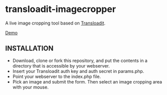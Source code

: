 transloadit-imagecropper
=========================

A live image cropping tool based on [Transloadit](https://transloadit.com).

[Demo](https://transloadit.com/example_apps/image-cropper/index.php)

## INSTALLATION

* Download, clone or fork this repository, and put the contents in a directory that is accessible by your webserver.
* Insert your Transloadit auth key and auth secret in params.php.
* Point your webserver to the index.php file.
* Pick an image and submit the form. Then select an image cropping area with your mouse.

